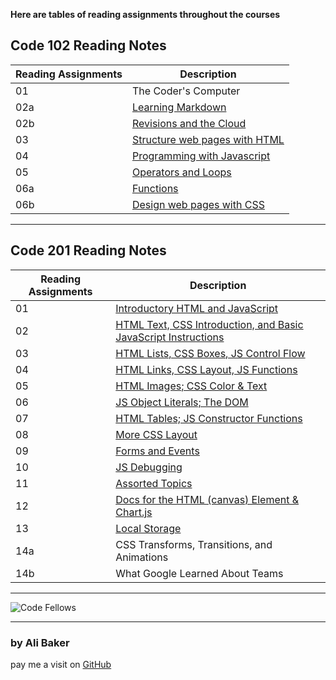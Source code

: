 
**Here are tables of reading assignments throughout the courses**

## Code 102 Reading Notes

| Reading Assignments | Description |
| ------------------- | ----------- |
| 01                  | The Coder's Computer        |
| 02a                 | [Learning Markdown](https://alibakersartawi.github.io/reading-notes/about) |
| 02b                 | [Revisions and the Cloud](https://alibakersartawi.github.io/reading-notes/GitIntro) |
| 03                  | [Structure web pages with HTML](https://alibakersartawi.github.io/reading-notes/html1) |
| 04                  | [Programming with Javascript](https://alibakersartawi.github.io/reading-notes/javascript) |
| 05                  | [Operators and Loops](https://alibakersartawi.github.io/reading-notes/operators&loops) |
| 06a                 | [Functions](https://alibakersartawi.github.io/reading-notes/functions) |
| 06b                 | [Design web pages with CSS](https://alibakersartawi.github.io/reading-notes/cssdesign) |

---

## Code 201 Reading Notes

| Reading Assignments | Description |
| ------------------- | ----------- |
| 01                  | [Introductory HTML and JavaScript](https://alibakersartawi.github.io/reading-notes/class-01) |
| 02                  | [HTML Text, CSS Introduction, and Basic JavaScript Instructions](https://alibakersartawi.github.io/reading-notes/class-02) |
| 03                  | [HTML Lists, CSS Boxes, JS Control Flow](https://alibakersartawi.github.io/reading-notes/class-03) |
| 04                  | [HTML Links, CSS Layout, JS Functions](https://alibakersartawi.github.io/reading-notes/class-04) |
| 05                  | [HTML Images; CSS Color & Text](https://alibakersartawi.github.io/reading-notes/class-05) |
| 06                  | [JS Object Literals; The DOM](https://alibakersartawi.github.io/reading-notes/class-06) |
| 07                  | [HTML Tables; JS Constructor Functions](https://alibakersartawi.github.io/reading-notes/class-07) |
| 08                  | [More CSS Layout](https://alibakersartawi.github.io/reading-notes/class-08) |
| 09                  | [Forms and Events](https://alibakersartawi.github.io/reading-notes/class-09) |
| 10                  | [JS Debugging](https://alibakersartawi.github.io/reading-notes/class-10) |
| 11                  | [Assorted Topics](https://alibakersartawi.github.io/reading-notes/class-11) |
| 12                  | [Docs for the HTML (canvas) Element & Chart.js](https://alibakersartawi.github.io/reading-notes/class-12) |
| 13                  | [Local Storage](https://alibakersartawi.github.io/reading-notes/class-13)|
| 14a                 | CSS Transforms, Transitions, and Animations |
| 14b                 | What Google Learned About Teams |

---

![Code Fellows](https://avatars.githubusercontent.com/u/3904529?s=280&v=4)

---

### **by Ali Baker**
pay me a visit on [GitHub](https://github.com/AliBakerSartawi)